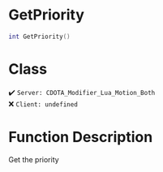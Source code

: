 # GetPriority
```lua
int GetPriority()
```
# Class
✔️ `Server: CDOTA_Modifier_Lua_Motion_Both`  
❌ `Client: undefined`  

# Function Description
Get the priority
